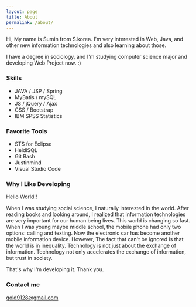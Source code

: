 ```yaml
---
layout: page
title: About
permalink: /about/
---
```


Hi, My name is Sumin from S.korea. I'm very interested in Web, Java, and other new information technologies and also learning about those.

I have a degree in sociology, and I'm studying computer science major and developing Web Project now. :)


### Skills

- JAVA / JSP / Spring
- MyBatis / mySQL
- JS / jQuery / Ajax
- CSS / Bootstrap
- IBM SPSS Statistics


### Favorite Tools

- STS for Eclipse
- HeidiSQL
- Git Bash
- Justinmind
- Visual Studio Code


### Why I Like Developing

Hello World!!

When I was studying social science, I naturally interested in the world.
After reading books and looking around, I realized that information technologies are very important for our human being lives.
This world is changing so fast. When I was young maybe middle school, the mobile phone had only two options: calling and texting.
Now the electronic car has become another mobile information device. 
However, The fact that can't be ignored is that the world is in inequality.
Technology is not just about the exchange of information.
Technology not only accelerates the exchange of information, but trust in society.

That's why I'm developing it.
Thank you.

### Contact me

[gold9128@gmail.com](mailto:gold9128@gmail.com)
